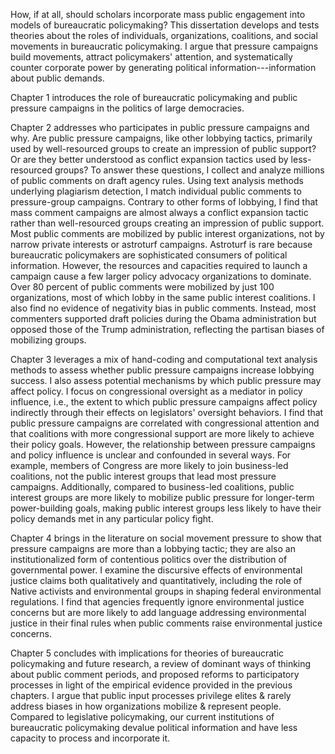 How, if at all, should scholars incorporate mass public engagement into models of bureaucratic policymaking? This dissertation develops and tests theories about the roles of individuals, organizations, coalitions, and social movements in bureaucratic policymaking. I argue that pressure campaigns build movements, attract policymakers' attention, and systematically counter corporate power by generating political information---information about public demands. 


Chapter 1 introduces the role of bureaucratic policymaking and public pressure campaigns in the politics of large democracies.  

Chapter 2 addresses who participates in public pressure campaigns and why. Are public pressure campaigns, like other lobbying tactics, primarily used by well-resourced groups to create an impression of public support? Or are they better understood as conflict expansion tactics used by less-resourced groups? To answer these questions, I collect and analyze millions of public comments on draft agency rules. Using text analysis methods underlying plagiarism detection, I match individual public comments to pressure-group campaigns. Contrary to other forms of lobbying, I find that mass comment campaigns are almost always a conflict expansion tactic rather than well-resourced groups creating an impression of public support. Most public comments are mobilized by public interest organizations, not by narrow private interests or astroturf campaigns. Astroturf is rare because bureaucratic policymakers are sophisticated consumers of political information.  However, the resources and capacities required to launch a campaign cause a few larger policy advocacy organizations to dominate. Over 80 percent of public comments were mobilized by just 100 organizations, most of which lobby in the same public interest coalitions. I also find no evidence of negativity bias in public comments. Instead, most commenters supported draft policies during the Obama administration but opposed those of the Trump administration, reflecting the partisan biases of mobilizing groups.


Chapter 3 leverages a mix of hand-coding and computational text analysis methods to assess whether public pressure campaigns increase lobbying success. I also assess potential mechanisms by which public pressure may affect policy. I focus on congressional oversight as a mediator in policy influence, i.e., the extent to which public pressure campaigns affect policy indirectly through their effects on legislators' oversight behaviors. I find that public pressure campaigns are correlated with congressional attention and that coalitions with more congressional support are more likely to achieve their policy goals. However, the relationship between pressure campaigns and policy influence is unclear and confounded in several ways. For example, members of Congress are more likely to join business-led coalitions, not the public interest groups that lead most pressure campaigns. Additionally, compared to business-led coalitions, public interest groups are more likely to mobilize public pressure for longer-term power-building goals, making public interest groups less likely to have their policy demands met in any particular policy fight.


Chapter 4 brings in the literature on social movement pressure to show that pressure campaigns are more than a lobbying tactic; they are also an institutionalized form of contentious politics over the distribution of governmental power. I examine the discursive effects of environmental justice claims both qualitatively and quantitatively, including the role of Native activists and environmental groups in shaping federal environmental regulations. I find that agencies frequently ignore environmental justice concerns but are more likely to add language addressing environmental justice in their final rules when public comments raise environmental justice concerns. 


Chapter 5 concludes with implications for theories of bureaucratic policymaking and future research, a review of dominant ways of thinking about public comment periods, and proposed reforms to participatory processes in light of the empirical evidence provided in the previous chapters. I argue that public input processes privilege elites & rarely address biases in how organizations mobilize & represent people. Compared to legislative policymaking, our current institutions of bureaucratic policymaking devalue political information and have less capacity to process and incorporate it.